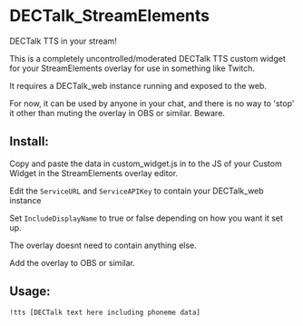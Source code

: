 # DECTalk_StreamElements
DECTalk TTS in your stream!

This is a completely uncontrolled/moderated DECTalk TTS custom widget for your StreamElements overlay for use in something like Twitch.

It requires a DECTalk_web instance running and exposed to the web.

For now, it can be used by anyone in your chat, and there is no way to 'stop' it other than muting the overlay in OBS or similar. Beware.

## Install:

Copy and paste the data in custom_widget.js in to the JS of your Custom Widget in the StreamElements overlay editor. 

Edit the ``ServiceURL`` and ``ServiceAPIKey`` to contain your DECTalk_web instance

Set ``IncludeDisplayName`` to true or false depending on how you want it set up.

The overlay doesnt need to contain anything else. 

Add the overlay to OBS or similar.

## Usage:

```!tts [DECTalk text here including phoneme data]```
